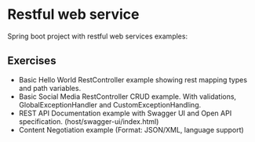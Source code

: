 # Restful web service
Spring boot project with restful web services examples:

## Exercises
- Basic Hello World RestController example showing rest mapping types and path variables.
- Basic Social Media RestController CRUD example. With validations, GlobalExceptionHandler and CustomExceptionHandling.
- REST API Documentation example with Swagger UI and Open API specification. (host/swagger-ui/index.html)
- Content Negotiation example (Format: JSON/XML, language support)
